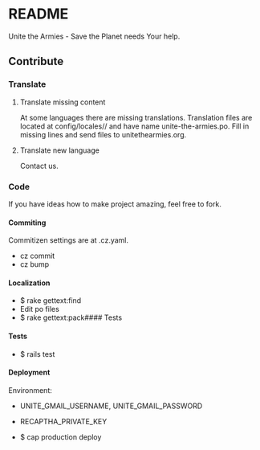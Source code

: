 # README

Unite the Armies - Save the Planet needs Your help.

## Contribute

### Translate

1. Translate missing content

   At some languages there are missing translations. Translation files are located at config/locales/<name>/ and have name unite-the-armies.po. Fill in missing lines and send files to unitethearmies.org.

2. Translate new language

   Contact us.

### Code

If you have ideas how to make project amazing, feel free to fork.

#### Commiting

Commitizen settings are at .cz.yaml.

- cz commit
- cz bump

#### Localization

- $ rake gettext:find
- Edit po files
- $ rake gettext:pack#### Tests

#### Tests

- $ rails test

#### Deployment

Environment:

- UNITE_GMAIL_USERNAME, UNITE_GMAIL_PASSWORD
- RECAPTHA_PRIVATE_KEY

- $ cap production deploy
